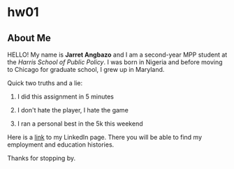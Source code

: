# hw01
## About Me
HELLO! My name is **Jarret Angbazo** and I am a second-year MPP student at the *Harris School of Public Policy*. I was born in Nigeria and before moving to Chicago for graduate school, I grew up in Maryland.

Quick two truths and a lie:

1. I did this assignment in 5 minutes

2. I don't hate the player, I hate the game

3. I ran a personal best in the 5k this weekend


Here is a [link](https://www.linkedin.com/in/jarretangbazo) to my LinkedIn page. There you will be able to find my employment and education histories.

Thanks for stopping by.